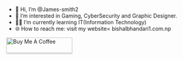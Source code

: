 - 👋 Hi, I’m @James-smith2
- 🎯 I’m interested in Gaming, CyberSecurity and Graphic Designer.
- 👨‍🎓 I’m currently learning IT(Information Technology)
- 🌐 How to reach me: visit my website= bishalbhandari1.com.np

<!---
James-smith2/James-smith2 is a ✨ special ✨ repository because its `README.md` (this file) appears on your GitHub profile.
You can click the Preview link to take a look at your changes.
--->
<a href="https://www.buymeacoffee.com/WraSinMeliodas" target="_blank"><img src="https://www.buymeacoffee.com/assets/img/custom_images/orange_img.png" alt="Buy Me A Coffee" style="height: 41px !important;width: 174px !important;box-shadow: 0px 3px 2px 0px rgba(190, 190, 190, 0.5) !important;-webkit-box-shadow: 0px 3px 2px 0px rgba(190, 190, 190, 0.5) !important;" ></a>
